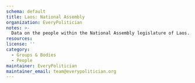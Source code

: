 ```yaml
---
schema: default
title: Laos: National Assembly
organization: EveryPolitician
notes: >-
  Data on the people within the National Assembly legislature of Laos.
resources:
license: ''
category:
  - Groups & Bodies
  - People
maintainer: EveryPolitician
maintainer_email: team@everypolitician.org
---
```

